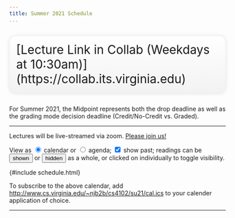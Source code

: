 ```yaml
---
title: Summer 2021 Schedule
...
```


<div style="display:table; font-size:200%; margin: 1em auto; padding:1ex; box-shadow: 0 1px 10px rgba(0,0,0,.1); border: thin solid #eee; border-radius:1ex; background-image: linear-gradient(to bottom, #ffffff, #f2f2f2);">[Lecture Link in Collab (Weekdays at 10:30am)](https://collab.its.virginia.edu)</div>

For Summer 2021, the Midpoint represents both the drop deadline as well as the grading mode decision deadline (Credit/No-Credit vs. Graded).

<hr/>

<style id="schedule-css">

#schedule.calendar {
    display: grid;
    width: 100%; 
    background: rgba(0,0,0,0.125); 
    border: 0.5ex solid rgba(0,0,0,0);
    border-radius: 1.5ex; 
}
.calendar .day.Sun { grid-column: 1}
.calendar .day.Mon { grid-column: 2}
.calendar .day.Tue { grid-column: 3}
.calendar .day.Wed { grid-column: 4}
.calendar .day.Thu { grid-column: 5}
.calendar .day.Fri { grid-column: 6}
.calendar .day.Sat { grid-column: 7}

.calendar .day { 
    background: white;
    border-radius: 1ex;
    padding: .25ex .5ex;
    margin: .25ex;
    box-sizing:border-box; 
    overflow: hidden;
}


#schedule td, #schedule th { padding: 0ex; }

.calendar span.date { 
    font-size: 70.7%;
    padding-left: 0.5ex;
    float:right;
    margin-top:-0.5ex;
}
.calendar div {
    padding: 0 0.5ex 0 0.5ex;
    margin: 0 -0.5ex 0 -0.5ex;
}
.calendar div.day div:first-child {
    padding-top: 0.5ex;
    margin-top: -0.5ex;
}
.calendar div.day div:last-child {
    padding-bottom: 0.5ex;
    margin-bottom: -0.5ex;
}


.agenda { display: block; }

.agenda .day.newweek {
    border-top: thick solid grey;
}
.agenda .day:not(.empty) {
    display: block; border-top: thin solid grey; width: 100%;
    padding: 0;
}
.agenda span.date.w0:before { content: "Sun "; }
.agenda span.date.w1:before { content: "Mon "; }
.agenda span.date.w2:before { content: "Tue "; }
.agenda span.date.w3:before { content: "Wed "; }
.agenda span.date.w4:before { content: "Thu "; }
.agenda span.date.w5:before { content: "Fri "; }
.agenda span.date.w6:before { content: "Sat "; }
.agenda span.date {
    font-size: 70.7%; width:7em;
    vertical-align: middle; 
    display: table-cell;
    padding: 0 0.5ex;
}
.agenda div.events { display: table-cell; vertical-align: middle; }

.assignment:before { content: "due: "; font-size: 70.7%; }
small { opacity: 0.5; }
.special, .exam { background: rgba(255,127,0,0.25); opacity: 0.75; }
span.date { font-family:monospace; }
details { padding-left: 1em; }
summary { margin-left: -1em; }

.day.past { opacity: 0.707; }
.day.today { box-shadow: 0 0 0.5ex 0.5ex grey; }
.agenda .day.today .wrapper { margin: 0.5ex 0;}

.calendar div.day.empty { background: rgba(0,0,0,0); padding: 0em; margin: 0em; border: none; border-radius: 0; min-height: 1.5em; }

</style>

Lectures will be live-streamed via zoom. [Please join us!](https://virginia.zoom.us/j/95450131346)

<p>View as 
<label><input type="radio" name="viewmode" onchange="viewmode(this)" checked value="calendar" id="viewmode=calendar"> calendar</label>
or
<label><input type="radio" name="viewmode" onchange="viewmode(this)" value="agenda" id="viewmode=agenda"> agenda</label>;
<label><input type="checkbox" name="showpast" onclick="showPast(this)" checked id="showpast"> show past</label>;
readings can be <input type="button" value="shown" onclick="document.querySelectorAll('details').forEach(x => x.setAttribute('open','open'))"></input> or <input type="button" value="hidden" onclick="document.querySelectorAll('details').forEach(x => x.removeAttribute('open'))"></input> as a whole, or clicked on individually to toggle visibility.
</p>



{#include schedule.html}


<script src="schedule.js"></script>

To subscribe to the above calendar, add <http://www.cs.virginia.edu/~njb2b/cs4102/su21/cal.ics> to your calender application of choice.

<hr/>



        

